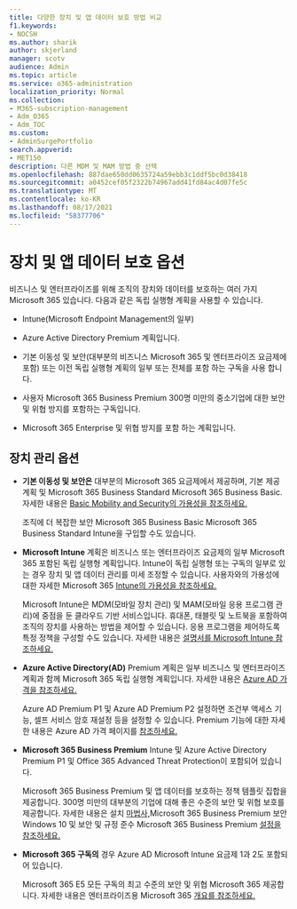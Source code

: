 ```yaml
---
title: 다양한 장치 및 앱 데이터 보호 방법 비교
f1.keywords:
- NOCSH
ms.author: sharik
author: skjerland
manager: scotv
audience: Admin
ms.topic: article
ms.service: o365-administration
localization_priority: Normal
ms.collection:
- M365-subscription-management
- Adm_O365
- Adm_TOC
ms.custom:
- AdminSurgePortfolio
search.appverid:
- MET150
description: 다른 MDM 및 MAM 방법 중 선택
ms.openlocfilehash: 887dae650dd0635724a59ebb3c1ddf5bc0d38418
ms.sourcegitcommit: a0452cef05f2322b74967add41fd84ac4d07fe5c
ms.translationtype: MT
ms.contentlocale: ko-KR
ms.lasthandoff: 08/17/2021
ms.locfileid: "58377706"
---
```

# <a name="options-for-protecting-your-devices-and-app-data"></a>장치 및 앱 데이터 보호 옵션

비즈니스 및 엔터프라이즈를 위해 조직의 장치와 데이터를 보호하는 여러 가지 Microsoft 365 있습니다. 다음과 같은 독립 실행형 계획을 사용할 수 있습니다.

- Intune(Microsoft Endpoint Management의 일부)
- Azure Active Directory Premium 계획입니다.
- 기본 이동성 및 보안(대부분의 비즈니스 Microsoft 365 및 엔터프라이즈 요금제에 포함) 또는 이전 독립 실행형 계획의 일부 또는 전체를 포함 하는 구독을 사용 합니다.

- 사용자 Microsoft 365 Business Premium 300명 미만의 중소기업에 대한 보안 및 위협 방지를 포함하는 구독입니다.
- Microsoft 365 Enterprise 및 위협 방지를 포함 하는 계획입니다.

## <a name="device-management-options"></a>장치 관리 옵션

- **기본 이동성 및 보안은** 대부분의 Microsoft 365 요금제에서 제공하며, 기본 제공 계획 및 Microsoft 365 Business Standard Microsoft 365 Business Basic. 자세한 내용은 [Basic Mobility and Security의 가용성을 참조하세요.](../basic-mobility-security/choose-between-basic-mobility-and-security-and-intune.md#availability-of-basic-mobility-and-security-and-intune) 

    조직에 더 복잡한 보안 Microsoft 365 Business Basic Microsoft 365 Business Standard Intune을 구입할 수도 있습니다.
 
- **Microsoft Intune** 계획은 비즈니스 또는 엔터프라이즈 요금제의 일부 Microsoft 365 포함된 독립 실행형 계획입니다. Intune이 독립 실행형 또는 구독의 일부로 있는 경우 장치 및 앱 데이터 관리를 미세 조정할 수 있습니다. 사용자와의 가용성에 대한 자세한 Microsoft 365 [Intune의 가용성을 참조하세요.](../basic-mobility-security/choose-between-basic-mobility-and-security-and-intune.md#availability-of-basic-mobility-and-security-and-intune)

    Microsoft Intune은 MDM(모바일 장치 관리) 및 MAM(모바일 응용 프로그램 관리)에 중점을 둔 클라우드 기반 서비스입니다. 휴대폰, 태블릿 및 노트북을 포함하여 조직의 장치를 사용하는 방법을 제어할 수 있습니다. 응용 프로그램을 제어하도록 특정 정책을 구성할 수도 있습니다. 자세한 내용은 [설명서를 Microsoft Intune 참조하세요.](/mem/intune/)

- **Azure Active Directory(AD)** Premium 계획은 일부 비즈니스 및 엔터프라이즈 계획과 함께 Microsoft 365 독립 실행형 계획입니다. 자세한 내용은 [Azure AD 가격을 참조하세요.](https://azure.microsoft.com/pricing/details/active-directory/)

     Azure AD Premium P1 및 Azure AD Premium P2 설정하면 조건부 액세스 기능, 셀프 서비스 암호 재설정 등을 설정할 수 있습니다. Premium 기능에 대한 자세한 내용은 Azure AD 가격 페이지를 [참조하세요.](https://azure.microsoft.com/pricing/details/active-directory/)
- **Microsoft 365 Business Premium** Intune 및 Azure Active Directory Premium P1 및 Office 365 Advanced Threat Protection이 포함되어 있습니다. 
 
    Microsoft 365 Business Premium 및 앱 데이터를 보호하는 정책 템플릿 집합을 제공합니다. 300명 미만의 대부분의 기업에 대해 좋은 수준의 보안 및 위협 보호를 제공합니다. 자세한 내용은 설치 [마법사,](../../business/set-up.md)Microsoft 365 Business Premium 보안 Windows 10 [](../../business/secure-win-10-pcs.md)및 보안 및 규정 준수 Microsoft 365 Business Premium [설정을 참조하세요.](/security-and-compliance/security-your-business-data.md)

- **Microsoft 365 구독의** 경우 Azure AD Microsoft Intune 요금제 1과 2도 포함되어 있습니다.

    Microsoft 365 E5 모든 구독의 최고 수준의 보안 및 위협 Microsoft 365 제공합니다. 자세한 내용은 엔터프라이즈용 Microsoft 365 [개요를 참조하세요.](../../enterprise/microsoft-365-overview.md)